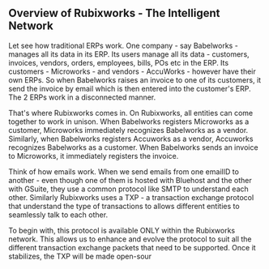 ## Overview of Rubixworks - The Intelligent Network

Let see how traditional ERPs work. One company - say Babelworks - manages all its data in its ERP. Its users manage all its data - customers, invoices, vendors, orders, employees, bills, POs etc in the ERP. Its customers - Microworks - and vendors - AccuWorks - however have their own ERPs. So when Babelworks raises an invoice to one of its customers, it send the invoice by email which is then entered into the customer's ERP. The 2 ERPs work in a disconnected manner.

That's where Rubixworks comes in. On Rubixworks, all entities can come together to work in unison. When Babelworks registers Microworks as a customer, Microworks immediately recognizes Babelworks as a vendor. Similarly, when Babelworks registers Accuworks as a vendor, Accuworks recognizes Babelworks as a customer. When Babelworks sends an invoice to Microworks, it immediately registers the invoice.

Think of how emails work. When we send emails from one emailID to another - even though one of them is hosted with Bluehost and the other with GSuite, they use a common protocol like SMTP to understand each other. Similarly Rubixworks uses a TXP - a transaction exchange protocol that understand the type of transactions to allows different entities to seamlessly talk to each other. 

To begin with, this protocol is available ONLY within the Rubixworks network. This allows us to enhance and evolve the protocol to suit all the different transaction exchange packets that need to be supported. Once it stabilizes, the TXP will be made open-sour

<!--stackedit_data:
eyJoaXN0b3J5IjpbMTMyNjA5NDY4M119
-->